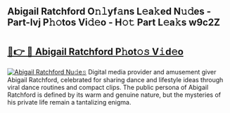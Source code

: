 ## Abigail Ratchford O𝚗𝚕yf𝚊ns L𝚎a𝚔ed N𝚞𝚍es - Part-lvj P𝚑𝚘tos Vi𝚍𝚎o - H𝚘𝚝 Part L𝚎a𝚔s w9c2Z

# <h2><a href="http://kf26el4.oniu.top/?m=Abigail+Ratchford">🔗👉 🔴 Abigail Ratchford P𝚑ot𝚘𝚜 V𝚒d𝚎o</a></h2>

[![Abigail Ratchford Nu𝚍e𝚜](https://i.imgur.com/0qMVB7G.gif)](http://kf26el4.oniu.top/?m=Abigail+Ratchford)
Digital media provider and amusement giver Abigail Ratchford, celebrated for sharing dance and lifestyle ideas through viral dance routines and compact clips. The public persona of Abigail Ratchford is defined by its warm and genuine nature, but the mysteries of his private life remain a tantalizing enigma.  

